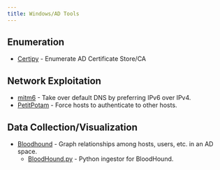 ```yaml
---
title: Windows/AD Tools
---
```


## Enumeration

- [Certipy](https://github.com/ly4k/Certipy) -
  Enumerate AD Certificate Store/CA

## Network Exploitation

- [mitm6](https://github.com/dirkjanm/mitm6) -
  Take over default DNS by preferring IPv6 over IPv4.
- [PetitPotam](https://github.com/topotam/PetitPotam) -
  Force hosts to authenticate to other hosts.

## Data Collection/Visualization

- [Bloodhound](https://www.kali.org/tools/bloodhound/) -
  Graph relationships among hosts, users, etc. in an AD space.
  - [BloodHound.py](https://github.com/fox-it/BloodHound.py) -
    Python ingestor for BloodHound.
